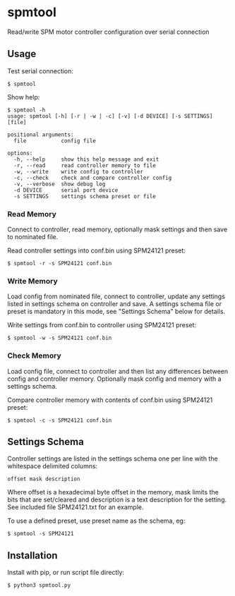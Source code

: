 # spmtool

Read/write SPM motor controller configuration over serial connection


## Usage

Test serial connection:

	$ spmtool

Show help:

	$ spmtool -h
	usage: spmtool [-h] [-r | -w | -c] [-v] [-d DEVICE] [-s SETTINGS] [file]
	
	positional arguments:
	  file           config file
	
	options:
	  -h, --help     show this help message and exit
	  -r, --read     read controller memory to file
	  -w, --write    write config to controller
	  -c, --check    check and compare controller config
	  -v, --verbose  show debug log
	  -d DEVICE      serial port device
	  -s SETTINGS    settings schema preset or file


### Read Memory

Connect to controller, read memory, optionally mask settings
and then save to nominated file.

Read controller settings into conf.bin using SPM24121 preset:

	$ spmtool -r -s SPM24121 conf.bin


### Write Memory

Load config from nominated file, connect to controller,
update any settings listed in settings schema
on controller and save. A settings schema file or preset is
mandatory in this mode, see "Settings Schema" below for details.

Write settings from conf.bin to controller using SPM24121 preset:

	$ spmtool -w -s SPM24121 conf.bin


### Check Memory

Load config file, connect to controller and then list any differences
between config and controller memory. Optionally mask config and
memory with a settings schema.

Compare controller memory with contents of conf.bin using SPM24121 preset:

	$ spmtool -c -s SPM24121 conf.bin


## Settings Schema

Controller settings are listed in the settings schema
one per line with the whitespace delimited
columns:

	offset mask description

Where offset is a hexadecimal byte offset in the memory,
mask limits the bits that are set/cleared and description
is a text description for the setting. See included file
SPM24121.txt for an example.

To use a defined preset, use preset name as the schema, eg:

	$ spmtool -s SPM24121


## Installation

Install with pip, or run script file directly:

	$ python3 spmtool.py
